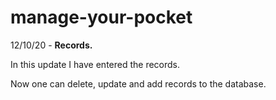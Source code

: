 # manage-your-pocket
12/10/20 - **Records.**

In this update I have entered the records. 

Now one can delete, update and add records to the database.
